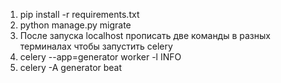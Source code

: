 1. pip install -r requirements.txt
2. python manage.py migrate
3. После запуска localhost прописать две команды в разных терминалах чтобы запустить celery
4. celery --app=generator worker -l INFO
5. celery -A generator beat
